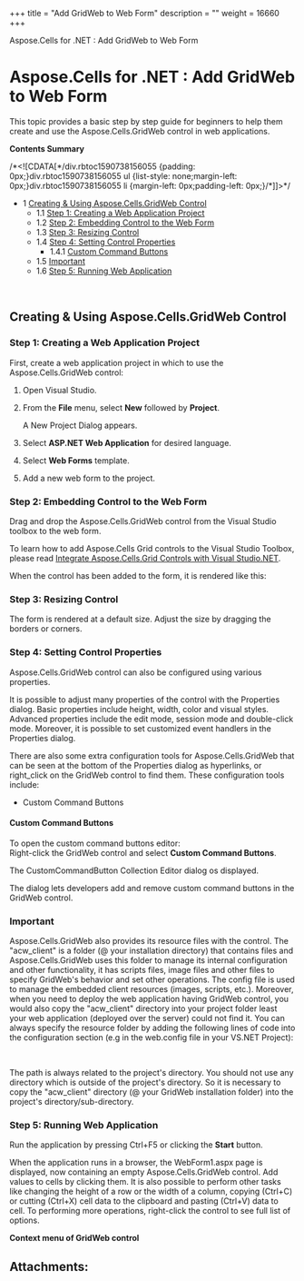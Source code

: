 +++
title = "Add GridWeb to Web Form" 
description = "" 
weight = 16660 
+++

Aspose.Cells for .NET : Add GridWeb to Web Form  

# Aspose.Cells for .NET : Add GridWeb to Web Form


This topic provides a basic step by step guide for beginners to help them create and use the Aspose.Cells.GridWeb control in web applications.

**Contents Summary**

/\*<!\[CDATA\[\*/div.rbtoc1590738156055 {padding: 0px;}div.rbtoc1590738156055 ul {list-style: none;margin-left: 0px;}div.rbtoc1590738156055 li {margin-left: 0px;padding-left: 0px;}/\*\]\]>\*/

*   1 [Creating & Using Aspose.Cells.GridWeb Control](#AddGridWebtoWebForm-Creating&UsingAspose.Cells.GridWebControl)
    *   1.1 [Step 1: Creating a Web Application Project](#AddGridWebtoWebForm-Step1:CreatingaWebApplicationProject)
    *   1.2 [Step 2: Embedding Control to the Web Form](#AddGridWebtoWebForm-Step2:EmbeddingControltotheWebForm)
    *   1.3 [Step 3: Resizing Control](#AddGridWebtoWebForm-Step3:ResizingControl)
    *   1.4 [Step 4: Setting Control Properties](#AddGridWebtoWebForm-Step4:SettingControlProperties)
        *   1.4.1 [Custom Command Buttons](#AddGridWebtoWebForm-CustomCommandButtons)
    *   1.5 [Important](#AddGridWebtoWebForm-Important)
    *   1.6 [Step 5: Running Web Application](#AddGridWebtoWebForm-Step5:RunningWebApplication)

 

## Creating & Using Aspose.Cells.GridWeb Control

### Step 1: Creating a Web Application Project

First, create a web application project in which to use the Aspose.Cells.GridWeb control:

1.  Open Visual Studio.
2.  From the **File** menu, select **New** followed by **Project**.  
      
      
    A New Project Dialog appears.
3.  Select **ASP.NET Web Application** for desired language.  
      
4.  Select **Web Forms** template.  
      
5.  Add a new web form to the project.

### Step 2: Embedding Control to the Web Form

Drag and drop the Aspose.Cells.GridWeb control from the Visual Studio toolbox to the web form.  
  

To learn how to add Aspose.Cells Grid controls to the Visual Studio Toolbox, please read [Integrate Aspose.Cells.Grid Controls with Visual Studio.NET](http://localhost:1313/cellsnet/gettingstarted/asposecellsgridsuiteandvsnet/integrate+aspose.cells+grid+controls+with+visual+studio.net).

When the control has been added to the form, it is rendered like this:  
  

### Step 3: Resizing Control

The form is rendered at a default size. Adjust the size by dragging the borders or corners.  
  

### Step 4: Setting Control Properties

Aspose.Cells.GridWeb control can also be configured using various properties.  
  

It is possible to adjust many properties of the control with the Properties dialog. Basic properties include height, width, color and visual styles. Advanced properties include the edit mode, session mode and double-click mode. Moreover, it is possible to set customized event handlers in the Properties dialog.

There are also some extra configuration tools for Aspose.Cells.GridWeb that can be seen at the bottom of the Properties dialog as hyperlinks, or right\_click on the GridWeb control to find them. These configuration tools include:

*   Custom Command Buttons

#### Custom Command Buttons

To open the custom command buttons editor:  
Right-click the GridWeb control and select **Custom Command Buttons**.  
  
  
The CustomCommandButton Collection Editor dialog os displayed.  
  

The dialog lets developers add and remove custom command buttons in the GridWeb control.

### Important

Aspose.Cells.GridWeb also provides its resource files with the control. The "acw\_client" is a folder (@ your installation directory) that contains files and Aspose.Cells.GridWeb uses this folder to manage its internal configuration and other functionality, it has scripts files, image files and other files to specify GridWeb's behavior and set other operations. The config file is used to manage the embedded client resources (images, scripts, etc.). Moreover, when you need to deploy the web application having GridWeb control, you would also copy the "acw\_client" directory into your project folder least your web application (deployed over the server) could not find it. You can always specify the resource folder by adding the following lines of code into the configuration section (e.g in the web.config file in your VS.NET Project):

<appSettings>  <add key="aspose.cells.gridweb.acw\_client\_path" value="/grid/acw\_client/"/> </appSettings>

The path is always related to the project's directory. You should not use any directory which is outside of the project's directory. So it is necessary to copy the "acw\_client" directory (@ your GridWeb installation folder) into the project's directory/sub-directory.

### Step 5: Running Web Application

Run the application by pressing Ctrl+F5 or clicking the **Start** button.  
  
When the application runs in a browser, the WebForm1.aspx page is displayed, now containing an empty Aspose.Cells.GridWeb control. Add values to cells by clicking them. It is also possible to perform other tasks like changing the height of a row or the width of a column, copying (Ctrl+C) or cutting (Ctrl+X) cell data to the clipboard and pasting (Ctrl+V) data to cell. To performing more operations, right-click the control to see full list of options.  
  
**Context menu of GridWeb control**  

## Attachments:


